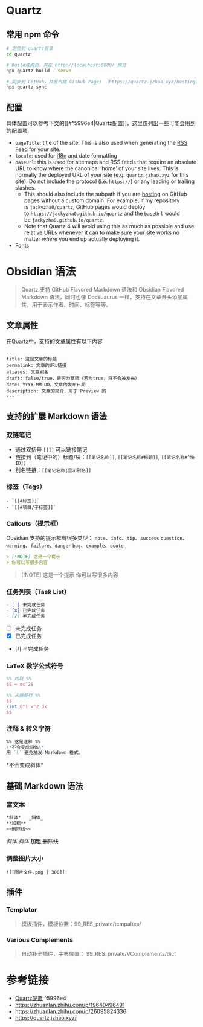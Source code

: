 # Quartz
## 常用 npm 命令
```bash
# 定位到 quartz目录
cd quartz

# Build成网页，并在 http://localhost:8080/ 预览
npx quartz build --serve

# 同步到 GitHub，并发布成 Github Pages （https://quartz.jzhao.xyz/hosting）
npx quartz sync
```
## 配置
具体配置可以参考下文的[[#^5996e4|Quartz配置]]，这里仅列出一些可能会用到的配置项
- `pageTitle`: title of the site. This is also used when generating the [RSS Feed](https://quartz.jzhao.xyz/features/RSS-Feed) for your site.
- `locale`: used for [i18n](https://quartz.jzhao.xyz/features/i18n) and date formatting
- `baseUrl`: this is used for sitemaps and RSS feeds that require an absolute URL to know where the canonical ‘home’ of your site lives. This is normally the deployed URL of your site (e.g. `quartz.jzhao.xyz` for this site). Do not include the protocol (i.e. `https://`) or any leading or trailing slashes.
    - This should also include the subpath if you are [hosting](https://quartz.jzhao.xyz/hosting) on GitHub pages without a custom domain. For example, if my repository is `jackyzha0/quartz`, GitHub pages would deploy to `https://jackyzha0.github.io/quartz` and the `baseUrl` would be `jackyzha0.github.io/quartz`.
    - Note that Quartz 4 will avoid using this as much as possible and use relative URLs whenever it can to make sure your site works no matter _where_ you end up actually deploying it.
- Fonts
# Obsidian 语法
> Quartz 支持 GitHub Flavored Markdown 语法和 Obsidian Flavored Markdown 语法，同时也像 Docsuaurus 一样，支持在文章开头添加属性，用于表示作者、时间、标签等等。
## 文章属性
在Quartz中，支持的文章属性有以下内容
```
---
title: 这是文章的标题
permalink: 文章的URL链接
aliases: 文章别名
draft: false/true，是否为草稿（若为true，将不会被发布）
date: YYYY-MM-DD，文章的发布日期
description: 文章的简介，用于 Preview 的
---
```
## 支持的扩展 Markdown 语法
### 双链笔记
- 通过双括号 `[[]]` 可以链接笔记
- 链接到（笔记中的）标题/块：`[[笔记名称]]`, `[[笔记名称#标题]]`, `[[笔记名称#^块ID]]`
- 别名链接：`[[笔记名称|显示别名]]`
### 标签（Tags）
	- `[[#标签]]`
	- `[[#项目/子标签]]`
### Callouts（提示框）
Obsidian 支持的提示框有很多类型：
`note`、`info`、`tip`、`success`
`question`、`warning`、`failure`、`danger`
`bug`、`example`、`quote`

```markdown
> [!NOTE] 这是一个提示
> 你可以写很多内容
```

> [!NOTE] 这是一个提示
> 你可以写很多内容
### 任务列表（Task List）
```markdown
- [ ] 未完成任务
- [x] 已完成任务
- [/] 半完成任务
```
- [ ] 未完成任务
- [x] 已完成任务
- [/] 半完成任务
### LaTeX 数学公式符号
```latex
%% 内联 %%
$E = mc^2$

%% 占据整行 %%
$$
\int_0^1 x^2 dx
$$
```
### 注释 & 转义字符
```markdown
%% 这是注释 %%
\*不会变成斜体\*
用 `\` 避免触发 Markdown 格式。
```

\*不会变成斜体\*

## 基础 Markdown 语法
### 富文本
```markdown
*斜体*   _斜体_
**加粗**
~~删除线~~
```
*斜体*   _斜体_
**加粗**
~~删除线~~

### 调整图片大小
```
![[图片文件.png | 300]]
```
## 插件
### Templator
> 模板插件，模板位置：99_RES_private/tempaltes/
### Various Complements
> 自动补全插件，字典位置： 99_RES_private/VComplements/dict

# 参考链接
- [Quartz配置](https://quartz.jzhao.xyz/configuration) ^5996e4
- https://zhuanlan.zhihu.com/p/19640496491
- https://zhuanlan.zhihu.com/p/26095824336
- https://quartz.jzhao.xyz/
